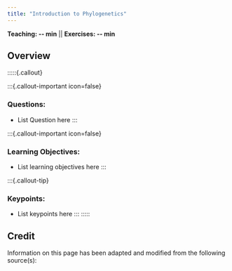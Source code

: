 ```yaml
---
title: "Introduction to Phylogenetics"
---
```


**Teaching: -- min** || **Exercises: -- min**

## Overview

:::::{.callout}

:::{.callout-important icon=false}
### Questions:
- List Question here
:::

:::{.callout-important icon=false}
### Learning Objectives:
- List learning objectives here
:::

:::{.callout-tip}
### Keypoints:
- List keypoints here
:::
:::::















## Credit
Information on this page has been adapted and modified from the following source(s):
